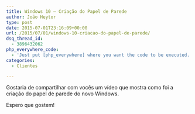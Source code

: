 ```yaml
---
title: Windows 10 – Criação do Papel de Parede
author: João Heytor
type: post
date: 2015-07-01T23:16:09+00:00
url: /2015/07/01/windows-10-criacao-do-papel-de-parede/
dsq_thread_id:
  - 3896432062
php_everywhere_code:
  - 'Just put [php_everywhere] where you want the code to be executed.'
categories:
  - Clientes

---
```

Gostaria de compartilhar com vocês um vídeo que mostra como foi a criação do papel de parede do novo Windows.

<!--more-->

Espero que gostem!